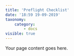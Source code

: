 ```yaml
---
title: 'Preflight Checklist'
date: '18:59 19-09-2019'
taxonomy:
    category:
        - docs
visible: true
---
```


Your page content goes here.